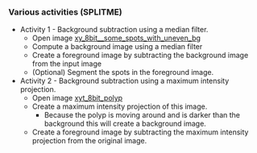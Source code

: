 ### Various activities (SPLITME)

  - Activity 1 - Background subtraction using a median filter.
    - Open image [xy_8bit__some_spots_with_uneven_bg](https://github.com/NEUBIAS/training-resources/raw/master/image_data/xy_8bit__some_spots_with_uneven_bg.tif)
    - Compute a background image using a median filter
    - Create a foreground image by subtracting the background image from the input image
    - (Optional) Segment the spots in the foreground image.
  - Activity 2 - Background subtraction using a maximum intensity projection.
    - Open image [xyt_8bit_polyp](https://github.com/NEUBIAS/training-resources/raw/master/image_data/xyt_8bit_polyp.tif)
    - Create a maximum intensity projection of this image.
      - Because the polyp is moving around and is darker than the background this will create a background image.
    - Create a foreground image by subtracting the maximum intensity projection from the original image.

